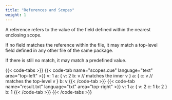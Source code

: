 ```yaml
---
title: "References and Scopes"
weight: 1
---
```


A reference refers to the value of the field defined within the nearest
enclosing scope.

If no field matches the reference within the file, it may match a top-level
field defined in any other file of the same package.

If there is still no match, it may match a predefined value.

{{< code-tabs >}}
{{< code-tab name="scopes.cue" language="text"  area="top-left" >}}
v: 1
a: {
	v: 2
	b: v // matches the inner v
}
a: {
	c: v // matches the top-level v
}
b: v
{{< /code-tab >}}
{{< code-tab name="result.txt" language="txt"  area="top-right" >}}
v: 1
a: {
    v: 2
    c: 1
    b: 2
}
b: 1
{{< /code-tab >}}
{{< /code-tabs >}}
